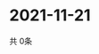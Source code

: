 # 2021-11-21
  共 0条

  <!-- BEGIN -->
  <!-- 最后更新时间Sun Nov 21 2021 03:03:54 GMT+0000 (Coordinated Universal Time) -->
  
  <!-- END -->
  
  